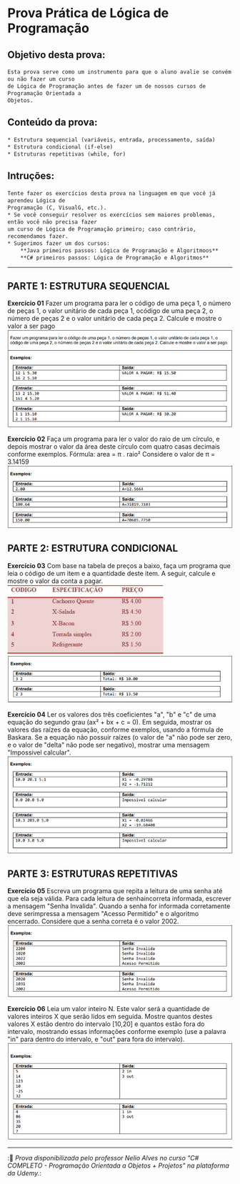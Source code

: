 # Prova Prática de Lógica de Programação
## Objetivo desta prova:
    Esta prova serve como um instrumento para que o aluno avalie se convém ou não fazer um curso
    de Lógica de Programação antes de fazer um de nossos cursos de Programação Orientada a
    Objetos.

## Conteúdo da prova:
    * Estrutura sequencial (variáveis, entrada, processamento, saída)
    * Estrutura condicional (if-else)
    * Estruturas repetitivas (while, for)

## Intruções:
    Tente fazer os exercícios desta prova na linguagem em que você já aprendeu Lógica de
    Programação (C, VisualG, etc.).
    * Se você conseguir resolver os exercícios sem maiores problemas, então você não precisa fazer
    um curso de Lógica de Programação primeiro; caso contrário, recomendamos fazer.
    * Sugerimos fazer um dos cursos:
        **Java primeiros passos: Lógica de Programação e Algoritmoos**
        **C# primeiros passos: Lógica de Programação e Algoritmos**


---


## PARTE 1: ESTRUTURA SEQUENCIAL

**Exercício 01**
Fazer um programa para ler o código de uma peça 1, o número de peças 1, o valor unitário de cada peça 1, ocódigo de uma peça 2, o número de peças 2 e o valor unitário de cada peça 2. Calcule e mostre o valor a ser pago
<img src="/img/Exercicio01.png">

**Exercício 02**
Faça um programa para ler o valor do raio de um círculo, e depois mostrar o valor da área deste círculo com quatro casas decimais conforme exemplos.
Fórmula: area = π . raio²
Considere o valor de π = 3.14159
<img src="/img/Exercicio02.png">


## PARTE 2: ESTRUTURA CONDICIONAL

**Exercício 03**
Com base na tabela de preços a baixo, faça um programa que leia o código de um item e a quantidade deste item. A seguir, calcule e mostre o valor da conta a pagar.
<img src="/img/tabela.png">
<img src="/img/Exercicio03.png">

**Exercício 04**
Ler os valores dos três coeficientes "a", "b" e "c" de uma equação do segundo grau (ax² + bx + c = 0). Em seguida, mostrar os valores das raízes da equação, conforme exemplos, usando a fórmula de Baskara. Se a equação não possuir raízes (o valor de "a" não pode ser zero, e o valor de "delta" não pode ser negativo), mostrar uma mensagem "Impossivel calcular". 
<img src="/img/Exercicio04.png">


## PARTE 3: ESTRUTURAS REPETITIVAS

**Exercício 05**
Escreva um programa que repita a leitura de uma senha até que ela seja válida. Para cada leitura de senhaincorreta informada, escrever a mensagem "Senha Invalida". Quando a senha for informada corretamente deve serimpressa a mensagem "Acesso Permitido" e o algoritmo encerrado. Considere que a senha correta é o valor 2002.
<img src="/img/Exercicio05.png">

**Exercício 06**
Leia um valor inteiro N. Este valor será a quantidade de valores inteiros X que serão lidos em seguida. Mostre quantos destes valores X estão dentro do intervalo [10,20] e quantos estão fora do intervalo, mostrando essas informações conforme exemplo (use a palavra "in" para dentro do intervalo, e "out" para fora do intervalo).
<img src="/img/Exercicio06.png">


---

:📌 *Prova disponibilizada pelo professor Nelio Alves no curso "C# COMPLETO - Programação Orientada a Objetos + Projetos" na plataforma da Udemy.*:


